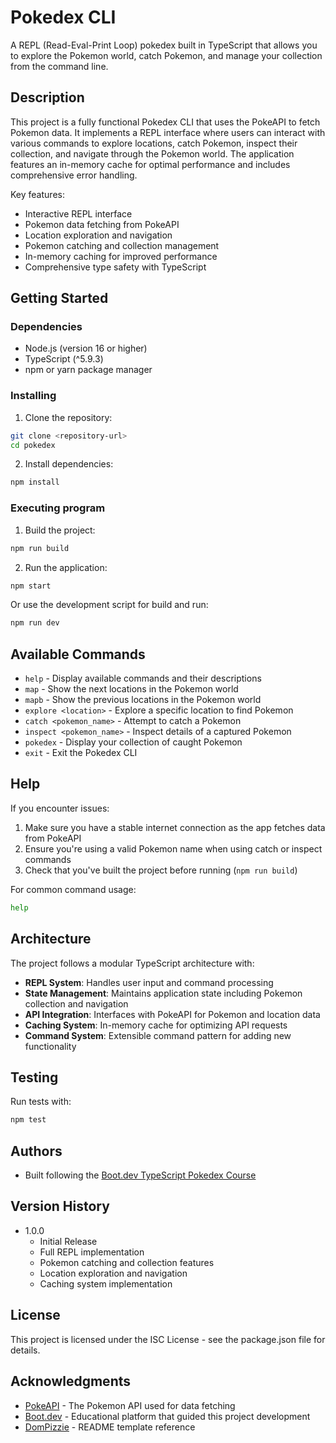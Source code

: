 # Pokedex CLI

A REPL (Read-Eval-Print Loop) pokedex built in TypeScript that allows you to explore the Pokemon world, catch Pokemon, and manage your collection from the command line.

## Description

This project is a fully functional Pokedex CLI that uses the PokeAPI to fetch Pokemon data. It implements a REPL interface where users can interact with various commands to explore locations, catch Pokemon, inspect their collection, and navigate through the Pokemon world. The application features an in-memory cache for optimal performance and includes comprehensive error handling.

Key features:

- Interactive REPL interface
- Pokemon data fetching from PokeAPI
- Location exploration and navigation
- Pokemon catching and collection management
- In-memory caching for improved performance
- Comprehensive type safety with TypeScript

## Getting Started

### Dependencies

- Node.js (version 16 or higher)
- TypeScript (^5.9.3)
- npm or yarn package manager

### Installing

1. Clone the repository:

```bash
git clone <repository-url>
cd pokedex
```

2. Install dependencies:

```bash
npm install
```

### Executing program

1. Build the project:

```bash
npm run build
```

2. Run the application:

```bash
npm start
```

Or use the development script for build and run:

```bash
npm run dev
```

## Available Commands

- `help` - Display available commands and their descriptions
- `map` - Show the next locations in the Pokemon world
- `mapb` - Show the previous locations in the Pokemon world
- `explore <location>` - Explore a specific location to find Pokemon
- `catch <pokemon_name>` - Attempt to catch a Pokemon
- `inspect <pokemon_name>` - Inspect details of a captured Pokemon
- `pokedex` - Display your collection of caught Pokemon
- `exit` - Exit the Pokedex CLI

## Help

If you encounter issues:

1. Make sure you have a stable internet connection as the app fetches data from PokeAPI
2. Ensure you're using a valid Pokemon name when using catch or inspect commands
3. Check that you've built the project before running (`npm run build`)

For common command usage:

```bash
help
```

## Architecture

The project follows a modular TypeScript architecture with:

- **REPL System**: Handles user input and command processing
- **State Management**: Maintains application state including Pokemon collection and navigation
- **API Integration**: Interfaces with PokeAPI for Pokemon and location data
- **Caching System**: In-memory cache for optimizing API requests
- **Command System**: Extensible command pattern for adding new functionality

## Testing

Run tests with:

```bash
npm test
```

## Authors

- Built following the [Boot.dev TypeScript Pokedex Course](https://www.boot.dev/courses/build-pokedex-cli-typescript)

## Version History

- 1.0.0
  - Initial Release
  - Full REPL implementation
  - Pokemon catching and collection features
  - Location exploration and navigation
  - Caching system implementation

## License

This project is licensed under the ISC License - see the package.json file for details.

## Acknowledgments

- [PokeAPI](https://pokeapi.co/) - The Pokemon API used for data fetching
- [Boot.dev](https://www.boot.dev/courses/build-pokedex-cli-typescript) - Educational platform that guided this project development
- [DomPizzie](https://gist.github.com/DomPizzie/7a5ff55ffa9081f2de27c315f5018afc) - README template reference
